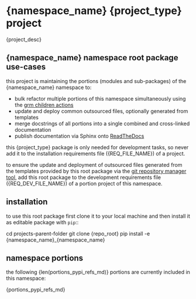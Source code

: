 # __{namespace_name}__ {project_type} project

{project_desc}


## {namespace_name} namespace root package use-cases

this project is maintaining the portions (modules and sub-packages) of the {namespace_name} namespace to:

* bulk refactor multiple portions of this namespace simultaneously using the [grm children actions](
https://aedev.readthedocs.io/en/latest/man/git_repo_manager.html "git_repo_manager manual")
* update and deploy common outsourced files, optionally generated from templates
* merge docstrings of all portions into a single combined and cross-linked documentation
* publish documentation via Sphinx onto [ReadTheDocs](https://{namespace_name}.readthedocs.io "{namespace_name} on RTD")

this {project_type} package is only needed for development tasks, so never add it to the installation requirements
file ({REQ_FILE_NAME}) of a project.

to ensure the update and deployment of outsourced files generated from the templates provided by this root package via
the [git repository manager tool](https://github.com/aedev-group/aedev_git_repo_manager), add this root package to the
development requirements file ({REQ_DEV_FILE_NAME}) of a portion project of this namespace.


## installation

to use this root package first clone it to your local machine and then install it as editable package with `pip`::

   cd projects-parent-folder
   git clone {repo_root}
   pip install -e {namespace_name}_{namespace_name}


## namespace portions

the following {len(portions_pypi_refs_md)} portions are currently included in this namespace:

{portions_pypi_refs_md}
